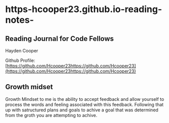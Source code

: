 # https-hcooper23.github.io-reading-notes-
## Reading Journal for Code Fellows 

Hayden Cooper

Github Profile:[https://github.com/Hcooper23https://github.com/Hcooper23](https://github.com/Hcooper23https://github.com/Hcooper23)

## Growth midset 
Growth Mindset to me is the ability to accept feedback and allow yourself to process the words and feeling associated with this feedback. Following that up with satructured plans and goals to achive a goal that was determined from the groth you are attempting to achive. 
